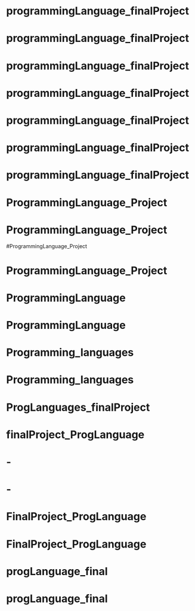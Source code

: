 # programmingLanguage_finalProject
# programmingLanguage_finalProject
# programmingLanguage_finalProject
# programmingLanguage_finalProject
# programmingLanguage_finalProject
# programmingLanguage_finalProject
# programmingLanguage_finalProject
# ProgrammingLanguage_Project
# ProgrammingLanguage_Project
#ProgrammingLanguage_Project
# ProgrammingLanguage_Project
# ProgrammingLanguage
# ProgrammingLanguage
# Programming_languages
# Programming_languages
# ProgLanguages_finalProject
# finalProject_ProgLanguage
# -
# -
# FinalProject_ProgLanguage
# FinalProject_ProgLanguage
# progLanguage_final
# progLanguage_final
